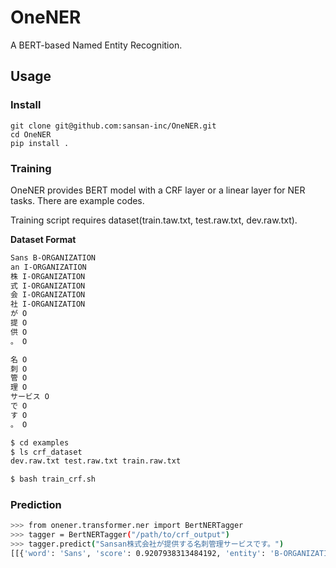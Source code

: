 # OneNER

A BERT-based Named Entity Recognition.

## Usage

### Install

```
git clone git@github.com:sansan-inc/OneNER.git
cd OneNER
pip install .
```

### Training

OneNER provides BERT model with a CRF layer or a linear layer for NER tasks.
There are example codes.

Training script requires dataset(train.taw.txt, test.raw.txt, dev.raw.txt).

**Dataset Format**

```txt
Sans B-ORGANIZATION
an I-ORGANIZATION
株 I-ORGANIZATION
式 I-ORGANIZATION
会 I-ORGANIZATION
社 I-ORGANIZATION
が O
提 O
供 O
。 O

名 O
刺 O
管 O
理 O
サービス O
で O
す O
。 O
```


```sh
$ cd examples
$ ls crf_dataset
dev.raw.txt test.raw.txt train.raw.txt

$ bash train_crf.sh
```

### Prediction

```sh
>>> from onener.transformer.ner import BertNERTagger
>>> tagger = BertNERTagger("/path/to/crf_output")
>>> tagger.predict("Sansan株式会社が提供する名刺管理サービスです。")
[[{'word': 'Sans', 'score': 0.9207938313484192, 'entity': 'B-ORGANIZATION', 'index': 1}, {'word': 'an', 'score': 0.9845695495605469, 'entity': 'I-ORGANIZATION', 'index': 2}, {'word': '株', 'score': 0.9861224889755249, 'entity': 'I-ORGANIZATION', 'index': 3}, {'word': '式', 'score': 0.9906498789787292, 'entity': 'I-ORGANIZATION', 'index': 4}, {'word': '会', 'score': 0.9887092113494873, 'entity': 'I-ORGANIZATION', 'index': 5}, {'word': '社', 'score': 0.9893214106559753, 'entity': 'I-ORGANIZATION', 'index': 6}, {'word': 'が', 'score': 0.9982619285583496, 'entity': 'O', 'index': 7}, {'word': '提', 'score': 0.9966153502464294, 'entity': 'O', 'index': 8}, {'word': '供', 'score': 0.9975463151931763, 'entity': 'O', 'index': 9}, {'word': 'する', 'score': 0.9980711340904236, 'entity': 'O', 'index': 10}, {'word': '名', 'score': 0.9884718060493469, 'entity': 'O', 'index': 11}, {'word': '刺', 'score': 0.9883087873458862, 'entity': 'O', 'index': 12}, {'word': '管', 'score': 0.9875956177711487, 'entity': 'O', 'index': 13}, {'word': '理', 'score': 0.9814469218254089, 'entity': 'O', 'index': 14}, {'word': 'サービス', 'score': 0.9934806227684021, 'entity': 'O', 'index': 15}, {'word': 'で', 'score': 0.9978121519088745, 'entity': 'O', 'index': 16}, {'word': 'す', 'score': 0.9976488351821899, 'entity': 'O', 'index': 17}, {'word': '。', 'score': 0.9979578256607056, 'entity': 'O', 'index': 18}]]
```
